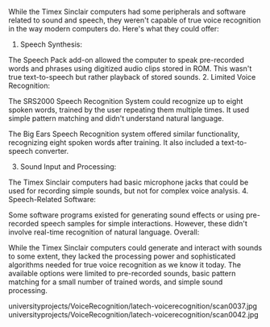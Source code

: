 While the Timex Sinclair computers had some peripherals and software related to sound and speech, they weren't capable of true voice recognition in the way modern computers do. Here's what they could offer:

1. Speech Synthesis:

The Speech Pack add-on allowed the computer to speak pre-recorded words and phrases using digitized audio clips stored in ROM. This wasn't true text-to-speech but rather playback of stored sounds.
2. Limited Voice Recognition:

The SRS2000 Speech Recognition System could recognize up to eight spoken words, trained by the user repeating them multiple times. It used simple pattern matching and didn't understand natural language.

The Big Ears Speech Recognition system offered similar functionality, recognizing eight spoken words after training. It also included a text-to-speech converter.

3. Sound Input and Processing:

The Timex Sinclair computers had basic microphone jacks that could be used for recording simple sounds, but not for complex voice analysis.
4. Speech-Related Software:

Some software programs existed for generating sound effects or using pre-recorded speech samples for simple interactions. However, these didn't involve real-time recognition of natural language.
Overall:

While the Timex Sinclair computers could generate and interact with sounds to some extent, they lacked the processing power and sophisticated algorithms needed for true voice recognition as we know it today. The available options were limited to pre-recorded sounds, basic pattern matching for a small number of trained words, and simple sound processing.

universityprojects/VoiceRecognition/latech-voicerecognition/scan0037.jpg
universityprojects/VoiceRecognition/latech-voicerecognition/scan0042.jpg
